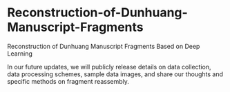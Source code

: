 # Reconstruction-of-Dunhuang-Manuscript-Fragments
Reconstruction of Dunhuang Manuscript Fragments Based on Deep Learning

In our future updates, we will publicly release details on data collection, data processing schemes, sample data images, and share our thoughts and specific methods on fragment reassembly.
